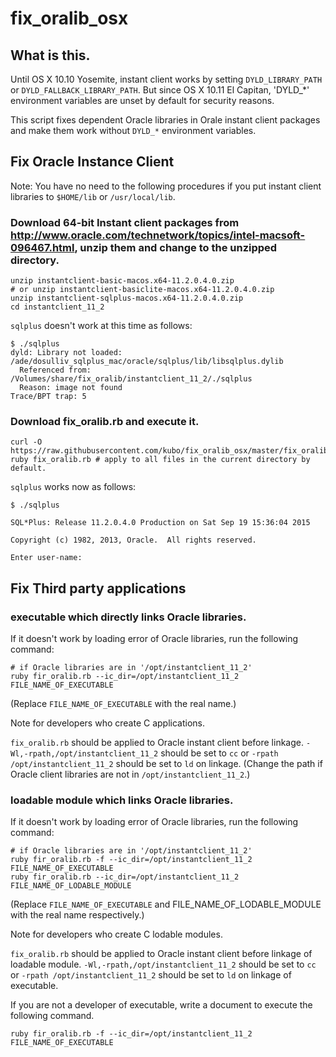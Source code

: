 # fix_oralib_osx

## What is this.

Until OS X 10.10 Yosemite, instant client works by setting `DYLD_LIBRARY_PATH`
or `DYLD_FALLBACK_LIBRARY_PATH`.
But since OS X 10.11 El Capitan, 'DYLD_*' environment variables are unset by
default for security reasons.

This script fixes dependent Oracle libraries in Orale instant client packages
and make them work without `DYLD_*` environment variables.

## Fix Oracle Instance Client

Note: You have no need to the following procedures if you put instant client libraries to `$HOME/lib` or `/usr/local/lib`.

### Download 64-bit Instant client packages from http://www.oracle.com/technetwork/topics/intel-macsoft-096467.html, unzip them and change to the unzipped directory.

```shell
unzip instantclient-basic-macos.x64-11.2.0.4.0.zip
# or unzip instantclient-basiclite-macos.x64-11.2.0.4.0.zip
unzip instantclient-sqlplus-macos.x64-11.2.0.4.0.zip
cd instantclient_11_2
```

`sqlplus` doesn't work at this time as follows:

```shell
$ ./sqlplus 
dyld: Library not loaded: /ade/dosulliv_sqlplus_mac/oracle/sqlplus/lib/libsqlplus.dylib
  Referenced from: /Volumes/share/fix_oralib/instantclient_11_2/./sqlplus
  Reason: image not found
Trace/BPT trap: 5
```

### Download fix_oralib.rb and execute it.

```shell
curl -O https://raw.githubusercontent.com/kubo/fix_oralib_osx/master/fix_oralib.rb
ruby fix_oralib.rb # apply to all files in the current directory by default.
```

`sqlplus` works now as follows:

```shell
$ ./sqlplus 

SQL*Plus: Release 11.2.0.4.0 Production on Sat Sep 19 15:36:04 2015

Copyright (c) 1982, 2013, Oracle.  All rights reserved.

Enter user-name: 
```

## Fix Third party applications

### executable which directly links Oracle libraries.

If it doesn't work by loading error of Oracle libraries, run
the following command:

```shell
# if Oracle libraries are in '/opt/instantclient_11_2'
ruby fir_oralib.rb --ic_dir=/opt/instantclient_11_2 FILE_NAME_OF_EXECUTABLE
```
(Replace `FILE_NAME_OF_EXECUTABLE` with the real name.)

Note for developers who create C applications.

`fix_oralib.rb` should be applied to Oracle instant client before linkage.
`-Wl,-rpath,/opt/instantclient_11_2` should be set to `cc` or
`-rpath /opt/instantclient_11_2` should be set to `ld` on linkage.
(Change the path if Oracle client libraries are not in `/opt/instantclient_11_2`.)

### loadable module which links Oracle libraries.

If it doesn't work by loading error of Oracle libraries, run
the following command:

```shell
# if Oracle libraries are in '/opt/instantclient_11_2'
ruby fir_oralib.rb -f --ic_dir=/opt/instantclient_11_2 FILE_NAME_OF_EXECUTABLE
ruby fir_oralib.rb --ic_dir=/opt/instantclient_11_2 FILE_NAME_OF_LODABLE_MODULE
```
(Replace `FILE_NAME_OF_EXECUTABLE` and FILE_NAME_OF_LODABLE_MODULE with
the real name respectively.)

Note for developers who create C lodable modules.

`fix_oralib.rb` should be applied to Oracle instant client before linkage of loadable module.
`-Wl,-rpath,/opt/instantclient_11_2` should be set to `cc` or
`-rpath /opt/instantclient_11_2` should be set to `ld` on linkage of executable.

If you are not a developer of executable, write a document to execute the following command.
```shell
ruby fir_oralib.rb -f --ic_dir=/opt/instantclient_11_2 FILE_NAME_OF_EXECUTABLE
```
